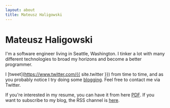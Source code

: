 ```yaml
---
layout: about
title: Mateusz Haligowski
---
```


Mateusz Haligowski
==================

I'm a software engineer living in Seattle, Washington. I tinker a lot with many different technologies to broad my horizons and become a better programmer.

I [tweet](https://www.twitter.com/{{ site.twitter }}) from time to time, and as you probably notice I try doing some [blogging](/blog). Feel free to contact me via Twitter.

If you're interested in my resume, you can have it from here [PDF]({{site.resume_url}}). If you want to subscribe to my blog, the RSS channel is [here](/feed.xml).

